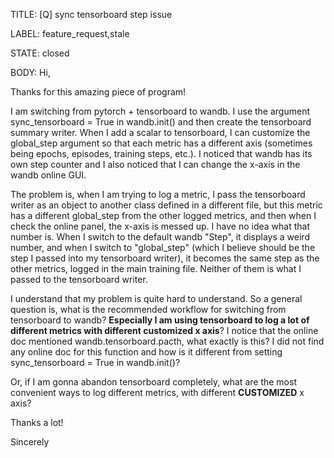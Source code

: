 TITLE:
[Q] sync tensorboard step issue

LABEL:
feature_request,stale

STATE:
closed

BODY:
Hi,

Thanks for this amazing piece of program! 

I am switching from pytorch + tensorboard to wandb. I use the argument sync_tensorboard = True in wandb.init() and then create the tensorboard summary writer. When I add a scalar to tensorboard, I can customize the global_step argument so that each metric has a different axis (sometimes being epochs, episodes, training steps, etc.). I noticed that wandb has its own step counter and I also noticed that I can change the x-axis in the wandb online GUI. 

The problem is, when I am trying to log a metric, I pass the tensorboard writer as an object to another class defined in a different file, but this metric has a different global_step from the other logged metrics, and then when I check the online panel, the x-axis is messed up. I have no idea what that number is. When I switch to the default wandb "Step", it displays a weird number, and when I switch to "global_step" (which I believe should be the step I passed into my tensorboard writer), it becomes the same step as the other metrics, logged in the main training file. Neither of them is what I passed to the tensorboard writer.

I understand that my problem is quite hard to understand. So a general question is, what is the recommended workflow for switching from tensorboard to wandb? **Especially I am using tensorboard to log a lot of different metrics with different customized x axis**? I notice that the online doc mentioned wandb.tensorboard.pacth, what exactly is this? I did not find any online doc for this function and how is it different from setting sync_tensorboard = True in wandb.init()?

Or, if I am gonna abandon tensorboard completely, what are the most convenient ways to log different metrics, with different **CUSTOMIZED** x axis?

Thanks a lot!

Sincerely

